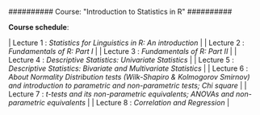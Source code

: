 ########## Course: "Introduction to Statistics in R" ##########

**Course schedule**:

| Lecture 1 : *Statistics for Linguistics in R: An introduction* | 
| Lecture 2 : *Fundamentals of R: Part I* |
| Lecture 3 : *Fundamentals of R: Part II* |
| Lecture 4 : *Descriptive Statistics: Univariate Statistics* |
| Lecture 5 : *Descriptive Statistics: Bivariate and Multivariate Statistics* |
| Lecture 6 : *About Normality Distribution tests (Wilk-Shapiro & Kolmogorov Smirnov) and introduction to parametric and non-parametric tests; Chi square* |
| Lecture 7 : *t-tests and its non-parametric equivalents; ANOVAs and non-parametric equivalents* |
| Lecture 8 : *Correlation and Regression* |
